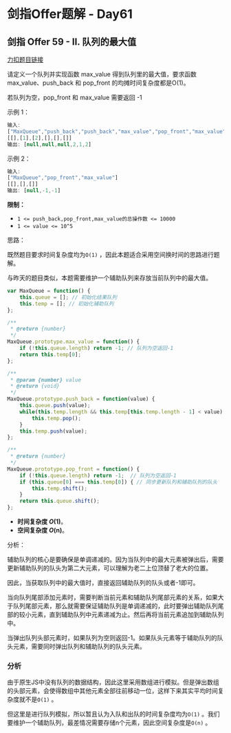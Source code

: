 # **剑指Offer题解 - Day61**

## 剑指 Offer 59 - II. 队列的最大值

[力扣题目链接](https://leetcode-cn.com/leetbook/read/illustration-of-algorithm/e2t5ug/)

请定义一个队列并实现函数 max_value 得到队列里的最大值，要求函数max_value、push_back 和 pop_front 的均摊时间复杂度都是O(1)。

若队列为空，pop_front 和 max_value 需要返回 -1

示例 1：

```jsx
输入:
["MaxQueue","push_back","push_back","max_value","pop_front","max_value"]
[[],[1],[2],[],[],[]]
输出: [null,null,null,2,1,2]
```

示例 2：

```jsx
输入:
["MaxQueue","pop_front","max_value"]
[[],[],[]]
输出: [null,-1,-1]
```

**限制：**

- `1 <= push_back,pop_front,max_value的总操作数 <= 10000`
- `1 <= value <= 10^5`

思路：

既然题目要求时间复杂度均为`O(1)` ，因此本题适合采用空间换时间的思路进行题解。

与昨天的题目类似，本题需要维护一个辅助队列来存放当前队列中的最大值。

```jsx
var MaxQueue = function() {
    this.queue = []; // 初始化结果队列
    this.temp = []; // 初始化辅助队列
};

/**
 * @return {number}
 */
MaxQueue.prototype.max_value = function() {
    if (!this.queue.length) return -1; // 队列为空返回-1
    return this.temp[0];
};

/** 
 * @param {number} value
 * @return {void}
 */
MaxQueue.prototype.push_back = function(value) {
    this.queue.push(value);
    while(this.temp.length && this.temp[this.temp.length - 1] < value) {
        this.temp.pop();
    }
    this.temp.push(value);
};

/**
 * @return {number}
 */
MaxQueue.prototype.pop_front = function() {
    if (!this.queue.length) return -1;  // 队列为空返回-1
    if (this.queue[0] === this.temp[0]) { // 同步更新队列和辅助队列的队头
        this.temp.shift();
    }
    return this.queue.shift();
};
```

- **时间复杂度 *O*(1)**。
- **空间复杂度 *O*(n)**。

分析：

辅助队列的核心是要确保是单调递减的。因为当队列中的最大元素被弹出后，需要更新辅助队列的队头为第二大元素，可以理解为老二上位顶替了老大的位置。

因此，当获取队列中的最大值时，直接返回辅助队列的队头或者-1即可。

当向队列尾部添加元素时，需要判断当前元素和辅助队列尾部元素的关系，如果大于队列尾部元素，那么就需要保证辅助队列是单调递减的，此时要弹出辅助队列尾部的较小元素，直到辅助队列中元素递减为止。然后再将当前元素追加到辅助队列中。

当弹出队列头部元素时，如果队列为空则返回-1。如果队头元素等于辅助队列的队头元素，需要同时弹出队列和辅助队列的队头元素。

### 分析

由于原生JS中没有队列的数据结构，因此这里采用数组进行模拟。但是弹出数组的头部元素，会使得数组中其他元素全部往前移动一位，这样下来其实平均时间复杂度就不是`O(1)` 。

但这里是进行队列模拟，所以暂且认为入队和出队的时间复杂度均为`O(1)` 。我们要维护一个辅助队列，最差情况需要存储n个元素，因此空间复杂度是`O(n)` 。
